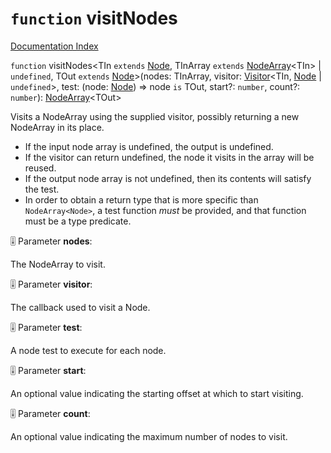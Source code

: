 # `function` visitNodes

[Documentation Index](../README.md)

`function` visitNodes\<TIn `extends` [Node](../interface.Node/README.md), TInArray `extends` [NodeArray](../interface.NodeArray/README.md)\<TIn> | `undefined`, TOut `extends` [Node](../interface.Node/README.md)>(nodes: TInArray, visitor: [Visitor](../type.Visitor/README.md)\<TIn, [Node](../interface.Node/README.md) | `undefined`>, test: (node: [Node](../interface.Node/README.md)) => node `is` TOut, start?: `number`, count?: `number`): [NodeArray](../interface.NodeArray/README.md)\<TOut>

Visits a NodeArray using the supplied visitor, possibly returning a new NodeArray in its place.

- If the input node array is undefined, the output is undefined.
- If the visitor can return undefined, the node it visits in the array will be reused.
- If the output node array is not undefined, then its contents will satisfy the test.
- In order to obtain a return type that is more specific than `NodeArray<Node>`, a test
  function _must_ be provided, and that function must be a type predicate.

🎚️ Parameter **nodes**:

The NodeArray to visit.

🎚️ Parameter **visitor**:

The callback used to visit a Node.

🎚️ Parameter **test**:

A node test to execute for each node.

🎚️ Parameter **start**:

An optional value indicating the starting offset at which to start visiting.

🎚️ Parameter **count**:

An optional value indicating the maximum number of nodes to visit.

